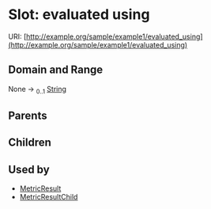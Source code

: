 
# Slot: evaluated using




URI: [http://example.org/sample/example1/evaluated_using](http://example.org/sample/example1/evaluated_using)


## Domain and Range

None &#8594;  <sub>0..1</sub> [String](types/String.md)

## Parents


## Children


## Used by

 * [MetricResult](MetricResult.md)
 * [MetricResultChild](MetricResultChild.md)
